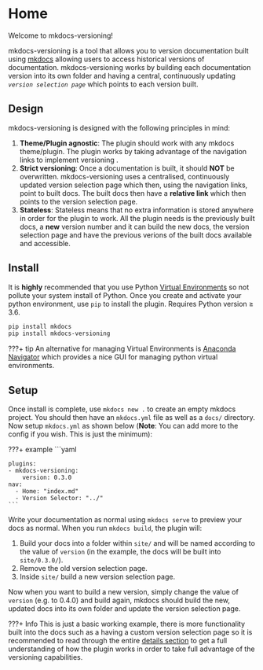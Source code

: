 # Home

Welcome to mkdocs-versioning!

mkdocs-versioning is a tool that allows you to version documentation built using [mkdocs](https://github.com/mkdocs/mkdocs/) allowing users to access historical versions of documentation. mkdocs-versioning works by building each documentation version into its own folder and having a central, continuously updating *`version selection page`* which points to each version built. 

## Design

mkdocs-versioning is designed with the following principles in mind:

1. **Theme/Plugin agnostic**: The plugin should work with any mkdocs theme/plugin. The plugin works by taking advantage of the navigation links to implement versioning . 
2. **Strict versioning**: Once a documentation is built, it should **NOT** be overwritten. mkdocs-versioning uses a centralised, continuously updated version selection page which then, using the navigation links, point to built docs. The built docs then have a **relative link** which then points to the version selection page.
3. **Stateless**: Stateless means that no extra information is stored anywhere in order for the plugin to work. All the plugin needs is the previously built docs, a **new** version number and it can build the new docs, the version selection page and have the previous verions of the built docs available and accessible.


## Install

It is **highly** recommended that you use Python [Virtual Environments](https://docs.python.org/3/tutorial/venv.html) so not pollute your system install of Python. Once you create and activate your python environment, use `pip` to install the plugin. Requires Python version &#8805; 3.6.

```bash
pip install mkdocs
pip install mkdocs-versioning
```

???+ tip
    An alternative for managing Virtual Environments is [Anaconda Navigator](https://www.anaconda.com/products/individual) which provides a nice GUI for managing python virtual environments.

## Setup

Once install is complete, use `mkdocs new .` to create an empty mkdocs project. You should then have an `mkdocs.yml` file as well as a `docs/` directory. Now setup `mkdocs.yml` as shown below (**Note**: You can add more to the config if you wish. This is just the minimum):

???+ example
    ```yaml

    plugins:
    - mkdocs-versioning:
        version: 0.3.0
    nav:
      - Home: "index.md"
      - Version Selector: "../"
    ```

Write your documentation as normal using `mkdocs serve` to preview your docs as normal. When you run `mkdocs build`, the plugin will:

1. Build your docs into a folder within `site/` and will be named according to the value of `version` (in the example, the docs will be built into `site/0.3.0/`).
2. Remove the old version selection page.
3. Inside `site/` build a new version selection page.

Now when you want to build a new version, simply change the value of `version` (e.g. to 0.4.0) and build again, mkdocs should build the new, updated docs into its own folder and update the version selection page.

???+ Info
    This is just a basic working example, there is more functionality built into the docs such as a having a custom version selection page so it is recommended to read through the entire [details section](reference/index.md) to get a full understanding of how the plugin works in order to take full advantage of the versioning capabilities.